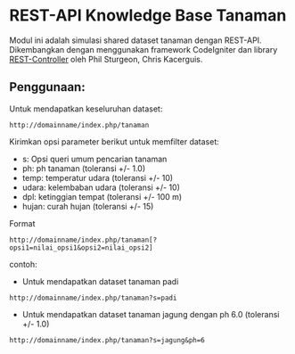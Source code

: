 # REST-API Knowledge Base Tanaman

Modul ini adalah simulasi shared dataset tanaman dengan REST-API. Dikembangkan dengan menggunakan framework CodeIgniter dan library [REST-Controller](https://github.com/chriskacerguis/codeigniter-restserver) oleh Phil Sturgeon, Chris Kacerguis.

## Penggunaan:

Untuk mendapatkan keseluruhan dataset:
```
http://domainname/index.php/tanaman
```

Kirimkan opsi parameter berikut untuk memfilter dataset:
- s: Opsi queri umum pencarian tanaman
- ph: ph tanaman (toleransi +/- 1.0)
- temp: temperatur udara (toleransi +/- 10)
- udara: kelembaban udara (toleransi +/- 10)
- dpl: ketinggian tempat (toleransi +/- 100 m)
- hujan: curah hujan (toleransi +/- 15)

Format
```
http://domainname/index.php/tanaman[?opsi1=nilai_opsi1&opsi2=nilai_opsi2]
```
contoh:
- Untuk mendapatkan dataset tanaman padi
```
http://domainname/index.php/tanaman?s=padi
```
- Untuk mendapatkan dataset tanaman jagung dengan ph 6.0 (toleransi +/- 1.0)
```
http://domainname/index.php/tanaman?s=jagung&ph=6
```